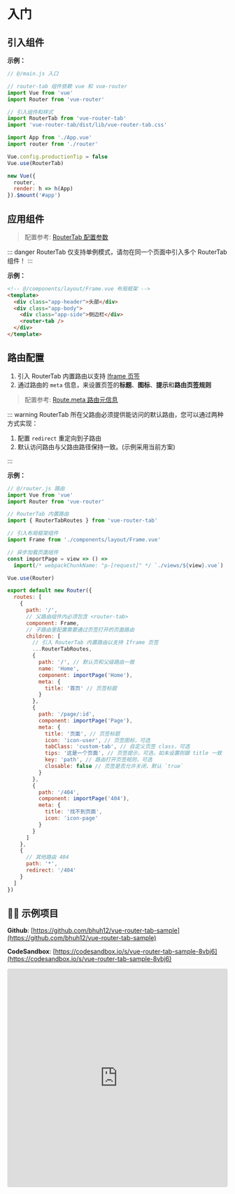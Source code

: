 # 入门

## 引入组件

**示例：**

```javascript {8,9,15}
// @/main.js 入口

// router-tab 组件依赖 vue 和 vue-router
import Vue from 'vue'
import Router from 'vue-router'

// 引入组件和样式
import RouterTab from 'vue-router-tab'
import 'vue-router-tab/dist/lib/vue-router-tab.css'

import App from './App.vue'
import router from './router'

Vue.config.productionTip = false
Vue.use(RouterTab)

new Vue({
  router,
  render: h => h(App)
}).$mount('#app')
```

## 应用组件

> 配置参考: [RouterTab 配置参数](../../api/README.md#routertab-配置参数)

::: danger
RouterTab 仅支持单例模式，请勿在同一个页面中引入多个 RouterTab 组件！
:::

**示例：**

```html {6}
<!-- @/components/layout/Frame.vue 布局框架 -->
<template>
  <div class="app-header">头部</div>
  <div class="app-body">
    <div class="app-side">侧边栏</div>
    <router-tab />
  </div>
</template>
```

## 路由配置

1. 引入 RouterTab 内置路由以支持 [Iframe 页签](iframe.md)
2. 通过路由的 `meta` 信息，来设置页签的**标题**、**图标**、**提示**和**路由页签规则**

> 配置参考: [Route.meta 路由元信息](../../api/README.md#route-meta-路由元信息)

::: warning
RouterTab 所在父路由必须提供能访问的默认路由，您可以通过两种方式实现：

1. 配置 `redirect` 重定向到子路由
2. 默认访问路由与父路由路径保持一致。(示例采用当前方案)

:::

**示例：**

```javascript {6,9,18,20,22,24,26,39,40,41,42,43,44}
// @/router.js 路由
import Vue from 'vue'
import Router from 'vue-router'

// RouterTab 内置路由
import { RouterTabRoutes } from 'vue-router-tab'

// 引入布局框架组件
import Frame from './components/layout/Frame.vue'

// 异步加载页面组件
const importPage = view => () =>
  import(/* webpackChunkName: "p-[request]" */ `./views/${view}.vue`)

Vue.use(Router)

export default new Router({
  routes: [
    {
      path: '/',
      // 父路由组件内必须包含 <router-tab>
      component: Frame,
      // 子路由里配置需要通过页签打开的页面路由
      children: [
        // 引入 RouterTab 内置路由以支持 Iframe 页签
        ...RouterTabRoutes,
        {
          path: '/', // 默认页和父级路由一致
          name: 'Home',
          component: importPage('Home'),
          meta: {
            title: '首页' // 页签标题
          }
        },
        {
          path: '/page/:id',
          component: importPage('Page'),
          meta: {
            title: '页面', // 页签标题
            icon: 'icon-user', // 页签图标，可选
            tabClass: 'custom-tab', // 自定义页签 class，可选
            tips: '这是一个页面', // 页签提示，可选，如未设置则跟 title 一致
            key: 'path', // 路由打开页签规则，可选
            closable: false // 页签是否允许关闭，默认 `true`
          }
        },
        {
          path: '/404',
          component: importPage('404'),
          meta: {
            title: '找不到页面',
            icon: 'icon-page'
          }
        }
      ]
    },
    {
      // 其他路由 404
      path: '*',
      redirect: '/404'
    }
  ]
})
```

## 👨‍💻 示例项目

**Github**: [https://github.com/bhuh12/vue-router-tab-sample](https://github.com/bhuh12/vue-router-tab-sample)

**CodeSandbox**: [https://codesandbox.io/s/vue-router-tab-sample-8vbj6](https://codesandbox.io/s/vue-router-tab-sample-8vbj6)

<iframe
  src="https://codesandbox.io/embed/vue-router-tab-sample-8vbj6?fontsize=14&hidenavigation=1&theme=dark"
  style="width:100%; height:500px; border:0; border-radius: 4px; overflow:hidden;"
  title="vue-router-tab-sample"
  allow="geolocation; microphone; camera; midi; vr; accelerometer; gyroscope; payment; ambient-light-sensor; encrypted-media; usb"
  sandbox="allow-modals allow-forms allow-popups allow-scripts allow-same-origin"
></iframe>
